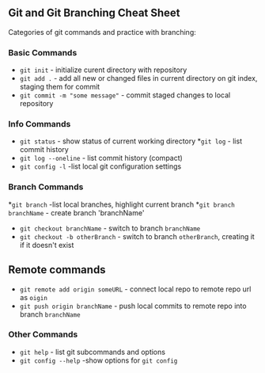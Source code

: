## Git and Git Branching Cheat Sheet

Categories of git commands and practice with branching:

### Basic Commands
* `git init` - initialize curent directory with repository
* `git add .` - add all new or changed files in current directory on git index, staging them for commit
* `git commit -m "some message"` - commit staged changes to local repository


### Info Commands

* `git status` - show status of current working directory
*`git log` - list commit history
* `git log --oneline` - list commit history (compact)
* `git config -l` -list local git configuration settings

### Branch Commands

*`git branch` -list local branches, highlight current branch
*`git branch branchName` - create branch 'branchName'
* `git checkout branchName` - switch to branch `branchName`
* `git checkout -b otherBranch` - switch to branch `otherBranch`, creating it if it doesn't exist

## Remote commands

* `git remote add origin someURL` - connect local repo to remote repo url as `oigin`
* `git push origin branchName` - push local commits to remote repo into branch `branchName`

### Other Commands

* `git help` - list git subcommands and options
* `git config --help` -show options for `git config`
